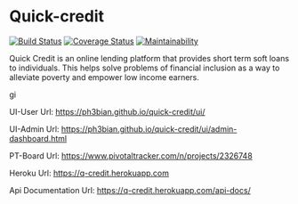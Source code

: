 # Quick-credit
[![Build Status](https://travis-ci.com/Ph3bian/quick-credit.svg?branch=develop)](https://travis-ci.com/Ph3bian/quick-credit)
[![Coverage Status](https://coveralls.io/repos/github/Ph3bian/quick-credit/badge.svg?branch=develop)](https://coveralls.io/github/Ph3bian/quick-credit?branch=develop)
[![Maintainability](https://api.codeclimate.com/v1/badges/843b5c5f7fb0497de8d3/maintainability)](https://codeclimate.com/github/Ph3bian/quick-credit/maintainability)


Quick Credit is an online lending platform that provides short term soft loans to individuals. This helps solve problems of financial inclusion as a way to alleviate poverty and empower low income earners.

gi

UI-User Url: https://ph3bian.github.io/quick-credit/ui/


UI-Admin Url: https://ph3bian.github.io/quick-credit/ui/admin-dashboard.html


PT-Board Url: https://www.pivotaltracker.com/n/projects/2326748

Heroku Url: https://q-credit.herokuapp.com

Api Documentation Url: https://q-credit.herokuapp.com/api-docs/





